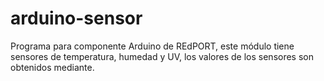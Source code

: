 # arduino-sensor
Programa para componente Arduino de REdPORT, este módulo tiene sensores de temperatura, humedad y UV, los valores de los sensores son obtenidos mediante.
